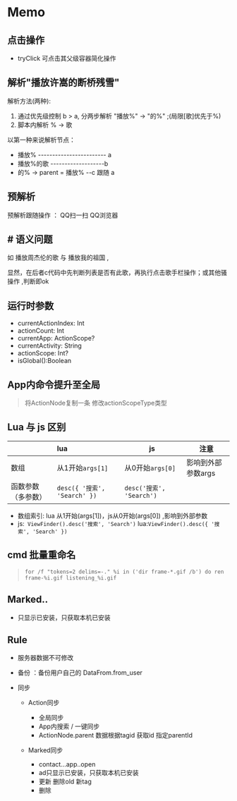 # Memo

## 点击操作
- tryClick 可点击其父级容器简化操作

## 解析"播放许嵩的断桥残雪"

解析方法(两种):

1. 通过优先级控制 b > a, 分两步解析 "播放%" -> "的%"  ;(局限[歌]优先于%)
2. 脚本内解析 % -> 歌

以第一种来说解析节点：
- 播放%    ------------------------ a
- 播放%的歌   -------------------b
- 的%  -> parent = 播放%  --c    跟随 a

## 预解析
预解析跟随操作 ：  QQ扫一扫  QQ浏览器

## # 语义问题

如 播放周杰伦的歌 与 播放我的祖国 ,

显然，在后者c代码中先判断列表是否有此歌，再执行点击歌手栏操作；或其他骚操作 ,判断即ok

## 运行时参数

- currentActionIndex: Int
- actionCount: Int
- currentApp: ActionScope?
- currentActivity: String
- actionScope: Int?
- isGlobal():Boolean

## App内命令提升至全局

> 将ActionNode复制一条 修改actionScopeType类型


## Lua 与 js 区别

|                    | lua                          | js                       | 注意               |
| :----------------- | :--------------------------- | ------------------------ | ------------------ |
| 数组               | 从1开始`args[1]`             | 从0开始`args[0]`         | 影响到外部参数args |
| 函数参数（多参数） | `desc({ '搜索', 'Search' })` | `desc('搜索', 'Search')` |                    |



- 数组索引: lua 从1开始(args[1])，js从0开始(args[0]) ,影响到外部参数
- js:` ViewFinder().desc('搜索', 'Search')`   lua:`ViewFinder().desc({ '搜索', 'Search' })`



## cmd 批量重命名 

> `for /f "tokens=2 delims=-." %i in ('dir frame-*.gif /b') do ren  frame-%i.gif listening_%i.gif`

## Marked.. 

- 只显示已安装，只获取本机已安装

## Rule

- 服务器数据不可修改

- 备份 ：备份用户自己的 DataFrom.from_user

- 同步
  - Action同步
    - 全局同步
    - App内搜索 / 一键同步 
    - ActionNode.parent 数据根据tagid 获取id 指定parentId
    
  - Marked同步
    - contact...app..open
    - ad只显示已安装，只获取本机已安装
    - 更新 删除old 新tag
    - 删除 